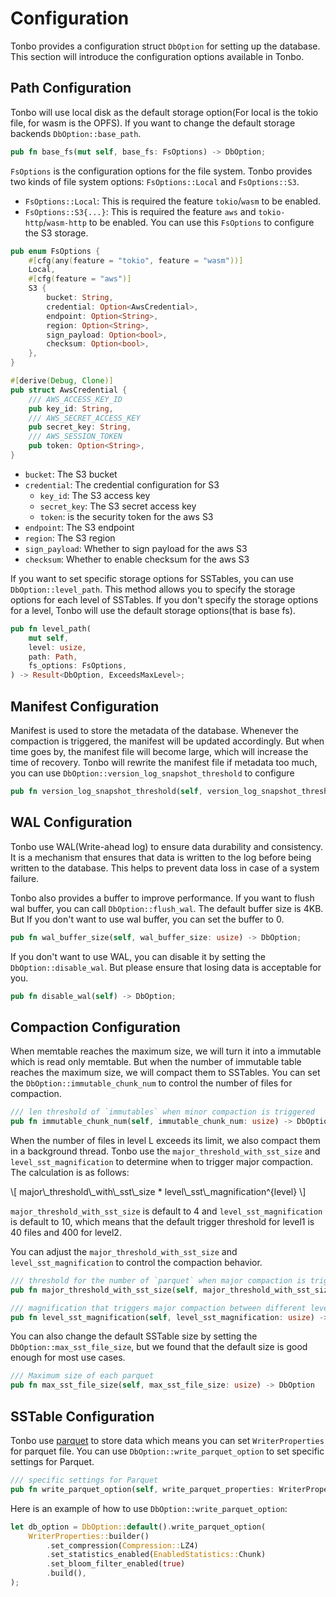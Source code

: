 # Configuration

<!-- toc -->

Tonbo provides a configuration struct `DbOption` for setting up the database. This section will introduce the configuration options available in Tonbo.

## Path Configuration

Tonbo will use local disk as the default storage option(For local is the tokio file, for wasm is the OPFS). If you want to change the default storage backends  `DbOption::base_path`.

```rust
pub fn base_fs(mut self, base_fs: FsOptions) -> DbOption;
```

`FsOptions` is the configuration options for the file system. Tonbo provides two kinds of file system options: `FsOptions::Local` and `FsOptions::S3`.
- `FsOptions::Local`: This is required the feature `tokio`/`wasm` to be enabled.
- `FsOptions::S3{...}`: This is required the feature `aws` and `tokio-http`/`wasm-http` to be enabled. You can use this `FsOptions` to configure the S3 storage.

```rust
pub enum FsOptions {
    #[cfg(any(feature = "tokio", feature = "wasm"))]
    Local,
    #[cfg(feature = "aws")]
    S3 {
        bucket: String,
        credential: Option<AwsCredential>,
        endpoint: Option<String>,
        region: Option<String>,
        sign_payload: Option<bool>,
        checksum: Option<bool>,
    },
}

#[derive(Debug, Clone)]
pub struct AwsCredential {
    /// AWS_ACCESS_KEY_ID
    pub key_id: String,
    /// AWS_SECRET_ACCESS_KEY
    pub secret_key: String,
    /// AWS_SESSION_TOKEN
    pub token: Option<String>,
}
```
- `bucket`: The S3 bucket
- `credential`: The credential configuration for S3
  - `key_id`: The S3 access key
  - `secret_key`: The S3 secret access key
  - `token`: is the security token for the aws S3
- `endpoint`: The S3 endpoint
- `region`: The S3 region
- `sign_payload`: Whether to sign payload for the aws S3
- `checksum`: Whether to enable checksum for the aws S3


If you want to set specific storage options for SSTables, you can use `DbOption::level_path`. This method allows you to specify the storage options for each level of SSTables. If you don't specify the storage options for a level, Tonbo will use the default storage options(that is base fs).

```rust
pub fn level_path(
    mut self,
    level: usize,
    path: Path,
    fs_options: FsOptions,
) -> Result<DbOption, ExceedsMaxLevel>;
```

## Manifest Configuration

Manifest is used to store the metadata of the database. Whenever the compaction is triggered, the manifest will be updated accordingly. But when time goes by, the manifest file will become large, which will increase the time of recovery. Tonbo will rewrite the manifest file if metadata too much, you can use `DbOption::version_log_snapshot_threshold` to configure

```rust
pub fn version_log_snapshot_threshold(self, version_log_snapshot_threshold: u32) -> DbOption;
```

## WAL Configuration

Tonbo use WAL(Write-ahead log) to ensure data durability and consistency. It is a mechanism that ensures that data is written to the log before being written to the database. This helps to prevent data loss in case of a system failure.

Tonbo also provides a buffer to improve performance. If you want to flush wal buffer, you can call `DbOption::flush_wal`. The default buffer size is 4KB. But If you don't want to use wal buffer, you can set the buffer to 0.

```rust
pub fn wal_buffer_size(self, wal_buffer_size: usize) -> DbOption;
```

If you don't want to use WAL, you can disable it by setting the `DbOption::disable_wal`. But please ensure that losing data is acceptable for you.

```rust
pub fn disable_wal(self) -> DbOption;
```

## Compaction Configuration

When memtable reaches the maximum size, we will turn it into a immutable which is read only memtable. But when the number of immutable table reaches the maximum size, we will compact them to SSTables. You can set the `DbOption::immutable_chunk_num` to control the number of files for compaction.
```rust
/// len threshold of `immutables` when minor compaction is triggered
pub fn immutable_chunk_num(self, immutable_chunk_num: usize) -> DbOption;
```

When the number of files in level L exceeds its limit, we also compact them in a background thread. Tonbo use the `major_threshold_with_sst_size` and `level_sst_magnification` to determine when to trigger major compaction. The calculation is as follows:

\\[ major\\_threshold\\_with\\_sst\\_size * level\\_sst\\_magnification^{level} \\]

`major_threshold_with_sst_size` is default to 4 and `level_sst_magnification` is default to 10, which means that the default trigger threshold for level1 is 40 files and 400 for level2.

You can adjust the `major_threshold_with_sst_size` and `level_sst_magnification` to control the compaction behavior.

```rust
/// threshold for the number of `parquet` when major compaction is triggered
pub fn major_threshold_with_sst_size(self, major_threshold_with_sst_size: usize) -> DbOption

/// magnification that triggers major compaction between different levels
pub fn level_sst_magnification(self, level_sst_magnification: usize) -> DbOption;
```

You can also change the default SSTable size by setting the `DbOption::max_sst_file_size`, but we found that the default size is good enough for most use cases.
```rust
/// Maximum size of each parquet
pub fn max_sst_file_size(self, max_sst_file_size: usize) -> DbOption
```

## SSTable Configuration

Tonbo use [parquet](https://github.com/apache/parquet-rs) to store data which means you can set `WriterProperties` for parquet file. You can use `DbOption::write_parquet_option` to set specific settings for Parquet.

```rust
/// specific settings for Parquet
pub fn write_parquet_option(self, write_parquet_properties: WriterProperties) -> DbOption
```

Here is an example of how to use `DbOption::write_parquet_option`:

```rust
let db_option = DbOption::default().write_parquet_option(
    WriterProperties::builder()
        .set_compression(Compression::LZ4)
        .set_statistics_enabled(EnabledStatistics::Chunk)
        .set_bloom_filter_enabled(true)
        .build(),
);
```
